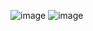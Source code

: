 ![image](https://github.com/user-attachments/assets/fdad95de-0204-42cb-8bb0-81809a1ddcc9)
![image](https://github.com/user-attachments/assets/78abfca0-d82e-40ee-bf43-9d808859e6f3)
